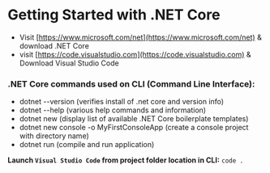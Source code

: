 # Getting Started with .NET Core

+ Visit [https://www.microsoft.com/net](https://www.microsoft.com/net) & download .NET Core
+ visit [https://code.visualstudio.com](https://code.visualstudio.com) & Download Visual Studio Code

### .NET Core commands used on CLI (Command Line Interface):

+ dotnet --version (verifies install of .net core and version info)
+ dotnet --help    (various help commands and information)
+ dotnet new       (display list of available .NET Core boilerplate templates)
+ dotnet new console -o MyFirstConsoleApp (create a console project with directory name)
+ dotnet run       (compile and run application)

**Launch `Visual Studio Code` from project folder location in CLI:** `code .`
